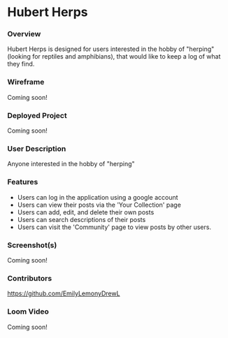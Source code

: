 # Hubert Herps

### Overview
Hubert Herps is designed for users interested in the hobby of "herping" (looking for reptiles and amphibians), that would like to keep a log of what they find.

### Wireframe
Coming soon!

### Deployed Project
Coming soon!

### User Description
Anyone interested in the hobby of "herping"

### Features
- Users can log in the application using a google account
- Users can view their posts via the 'Your Collection' page
- Users can add, edit, and delete their own posts
- Users can search descriptions of their posts
- Users can visit the 'Community' page to view posts by other users.

### Screenshot(s)
Coming soon!

### Contributors
https://github.com/EmilyLemonyDrewL

### Loom Video
Coming soon!
